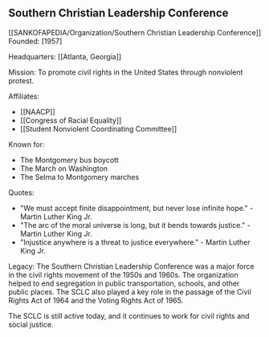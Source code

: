 ## Southern Christian Leadership Conference

[[SANKOFAPEDIA/Organization/Southern Christian Leadership Conference]] Founded: [1957]

Headquarters: [[Atlanta, Georgia]]

Mission: To promote civil rights in the United States through nonviolent protest.

Affiliates:

- [[NAACP]]
- [[Congress of Racial Equality]]
- [[Student Nonviolent Coordinating Committee]]

Known for:

- The Montgomery bus boycott
- The March on Washington
- The Selma to Montgomery marches

Quotes:

- "We must accept finite disappointment, but never lose infinite hope." - Martin Luther King Jr.
- "The arc of the moral universe is long, but it bends towards justice." - Martin Luther King Jr.
- "Injustice anywhere is a threat to justice everywhere." - Martin Luther King Jr.

Legacy: The Southern Christian Leadership Conference was a major force in the civil rights movement of the 1950s and 1960s. The organization helped to end segregation in public transportation, schools, and other public places. The SCLC also played a key role in the passage of the Civil Rights Act of 1964 and the Voting Rights Act of 1965.

The SCLC is still active today, and it continues to work for civil rights and social justice.